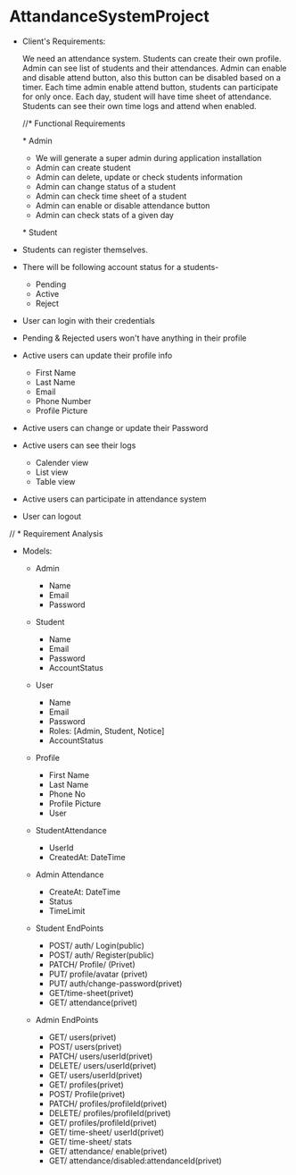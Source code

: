 # AttandanceSystemProject

- Client's Requirements:

  We need an attendance system. Students can create their own profile. Admin can see list of students and their attendances. Admin can enable and disable attend button, also this button can be disabled based on a timer. Each time admin enable attend button, students can participate for only once. Each day, student will have time sheet of attendance.
  Students can see their own time logs and attend when enabled.

  //\* Functional Requirements

  \* Admin

  - We will generate a super admin during application installation
  - Admin can create student
  - Admin can delete, update or check students information
  - Admin can change status of a student
  - Admin can check time sheet of a student
  - Admin can enable or disable attendance button
  - Admin can check stats of a given day

  \* Student

- Students can register themselves.
- There will be following account status for a students-
  - Pending
  - Active
  - Reject
- User can login with their credentials
- Pending & Rejected users won't have anything in their profile
- Active users can update their profile info
  - First Name
  - Last Name
  - Email
  - Phone Number
  - Profile Picture
- Active users can change or update their Password
- Active users can see their logs
  - Calender view
  - List view
  - Table view
- Active users can participate in attendance system
- User can logout

// \* Requirement Analysis

- Models:

  - Admin

    - Name
    - Email
    - Password

  - Student

    - Name
    - Email
    - Password
    - AccountStatus

  - User

    - Name
    - Email
    - Password
    - Roles: [Admin, Student, Notice]
    - AccountStatus

  - Profile

    - First Name
    - Last Name
    - Phone No
    - Profile Picture
    - User

  - StudentAttendance

    - UserId
    - CreatedAt: DateTime

  - Admin Attendance

    - CreateAt: DateTime
    - Status
    - TimeLimit

  - Student EndPoints

    - POST/ auth/ Login(public)
    - POST/ auth/ Register(public)
    - PATCH/ Profile/ (Privet)
    - PUT/ profile/avatar (privet)
    - PUT/ auth/change-password(privet)
    - GET/time-sheet(privet)
    - GET/ attendance(privet)

  - Admin EndPoints

    - GET/ users(privet)
    - POST/ users(privet)
    - PATCH/ users/userId(privet)
    - DELETE/ users/userId(privet)
    - GET/ users/userId(privet)
    - GET/ profiles(privet)
    - POST/ Profile(privet)
    - PATCH/ profiles/profileId(privet)
    - DELETE/ profiles/profileId(privet)
    - GET/ profiles/profileId(privet)
    - GET/ time-sheet/ userId(privet)
    - GET/ time-sheet/ stats
    - GET/ attendance/ enable(privet)
    - GET/ attendance/disabled:attendanceId(privet)
